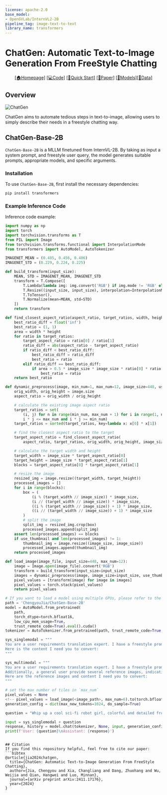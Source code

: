 ```yaml
---
license: apache-2.0
base_model:
- OpenGVLab/InternVL2-2B
pipeline_tag: image-text-to-text
library_name: transformers
---
```


# ChatGen: Automatic Text-to-Image Generation From FreeStyle Chatting

<div align="center">

[\[🏠Homepage\]](https://chengyou-jia.github.io/ChatGen-Home/) [\[💻Code\]](https://github.com/chengyou-jia/ChatGen) [\[🚀Quick Start\]](#quick-start) [\[📝Paper\]](https://arxiv.org/abs/2411.17176) [\[🤗Models\]](https://huggingface.co/ChengyouJia/ChatGen-Base-2B)[\[🤗Data\]](https://huggingface.co/datasets/ChengyouJia/ChatGenBench)

</div>

## Overview
![ChatGen](./case_step.png)

ChatGen aims to automate tedious steps in text-to-image, allowing users to simply describe their needs in a freestyle chatting way.



## ChatGen-Base-2B 

`ChatGen-Base-2B` is a MLLM finetuned from InternVL-2B. By taking as input a system prompt, and freestyle user query, 
the model generates suitable prompts, appropriate models, and specific arguments.


### Installation
To use `ChatGen-Base-2B`, first install the necessary dependencies:
```bash
pip install transformers
```

### Example Inference Code
Inference code example:
```python
import numpy as np
import torch
import torchvision.transforms as T
from PIL import Image
from torchvision.transforms.functional import InterpolationMode
from transformers import AutoModel, AutoTokenizer

IMAGENET_MEAN = (0.485, 0.456, 0.406)
IMAGENET_STD = (0.229, 0.224, 0.225)

def build_transform(input_size):
    MEAN, STD = IMAGENET_MEAN, IMAGENET_STD
    transform = T.Compose([
        T.Lambda(lambda img: img.convert('RGB') if img.mode != 'RGB' else img),
        T.Resize((input_size, input_size), interpolation=InterpolationMode.BICUBIC),
        T.ToTensor(),
        T.Normalize(mean=MEAN, std=STD)
    ])
    return transform

def find_closest_aspect_ratio(aspect_ratio, target_ratios, width, height, image_size):
    best_ratio_diff = float('inf')
    best_ratio = (1, 1)
    area = width * height
    for ratio in target_ratios:
        target_aspect_ratio = ratio[0] / ratio[1]
        ratio_diff = abs(aspect_ratio - target_aspect_ratio)
        if ratio_diff < best_ratio_diff:
            best_ratio_diff = ratio_diff
            best_ratio = ratio
        elif ratio_diff == best_ratio_diff:
            if area > 0.5 * image_size * image_size * ratio[0] * ratio[1]:
                best_ratio = ratio
    return best_ratio

def dynamic_preprocess(image, min_num=1, max_num=12, image_size=448, use_thumbnail=False):
    orig_width, orig_height = image.size
    aspect_ratio = orig_width / orig_height

    # calculate the existing image aspect ratio
    target_ratios = set(
        (i, j) for n in range(min_num, max_num + 1) for i in range(1, n + 1) for j in range(1, n + 1) if
        i * j <= max_num and i * j >= min_num)
    target_ratios = sorted(target_ratios, key=lambda x: x[0] * x[1])

    # find the closest aspect ratio to the target
    target_aspect_ratio = find_closest_aspect_ratio(
        aspect_ratio, target_ratios, orig_width, orig_height, image_size)

    # calculate the target width and height
    target_width = image_size * target_aspect_ratio[0]
    target_height = image_size * target_aspect_ratio[1]
    blocks = target_aspect_ratio[0] * target_aspect_ratio[1]

    # resize the image
    resized_img = image.resize((target_width, target_height))
    processed_images = []
    for i in range(blocks):
        box = (
            (i % (target_width // image_size)) * image_size,
            (i // (target_width // image_size)) * image_size,
            ((i % (target_width // image_size)) + 1) * image_size,
            ((i // (target_width // image_size)) + 1) * image_size
        )
        # split the image
        split_img = resized_img.crop(box)
        processed_images.append(split_img)
    assert len(processed_images) == blocks
    if use_thumbnail and len(processed_images) != 1:
        thumbnail_img = image.resize((image_size, image_size))
        processed_images.append(thumbnail_img)
    return processed_images

def load_image(image_file, input_size=448, max_num=12):
    image = Image.open(image_file).convert('RGB')
    transform = build_transform(input_size=input_size)
    images = dynamic_preprocess(image, image_size=input_size, use_thumbnail=True, max_num=max_num)
    pixel_values = [transform(image) for image in images]
    pixel_values = torch.stack(pixel_values)
    return pixel_values

# If you want to load a model using multiple GPUs, please refer to the `Multiple GPUs` section.
path = 'ChengyouJia/ChatGen-Base-2B'
model = AutoModel.from_pretrained(
    path,
    torch_dtype=torch.bfloat16,
    low_cpu_mem_usage=True,
    trust_remote_code=True).eval().cuda()
tokenizer = AutoTokenizer.from_pretrained(path, trust_remote_code=True, use_fast=False)

sys_singlemodal = """
You are a user requirements translation expert. I have a freestyle prompt written by a non professional user for text-to-image tasks. Please convert the content of this freestyle prompt into professional prompt and professional negativePrompt, and provide the model and its parameters that are most suitable for the user's text-to-image task.
Here is the content I need you to convert:
"""

sys_multimodal = """
You are a user requirements translation expert. I have a freestyle prompt written by a non professional user for text-to-image tasks.
Additionally, a general user provide several reference images, indicating that they want the final generated image to have a style similar to those images. You should combine the reference images to convert the content of the freestyle prompt into professional prompt and professional negativePrompt, and provide the model and its parameters that are most suitable for the user's text-to-image task.
Here are the reference images and content I need you to convert:
"""

# set the max number of tiles in `max_num`
pixel_values = None
<!-- pixel_values = load_image(<image_path>, max_num=6).to(torch.bfloat16).cuda() -->
generation_config = dict(max_new_tokens=1024, do_sample=True)

question = "Whip up a cool sci-fi robot girl, colorful and detailed from waist up, y'know?"

input = sys_singlemodal + question 
response, history = model.chat(tokenizer, None, input, generation_config, history=None, return_history=True)
print(f'User: {question}\nAssistant: {response}')
```
```

## Citation
If you find this repository helpful, feel free to cite our paper:
```bibtex
@article{jia2024chatgen, 
  title={ChatGen: Automatic Text-to-Image Generation From FreeStyle Chatting}, 
  author={Jia, Chengyou and Xia, Changliang and Dang, Zhuohang and Wu, Weijia and Qian, Hangwei and Luo, Minnan}, 
  journal={arXiv preprint arXiv:2411.17176}, 
  year={2024}
}
```
